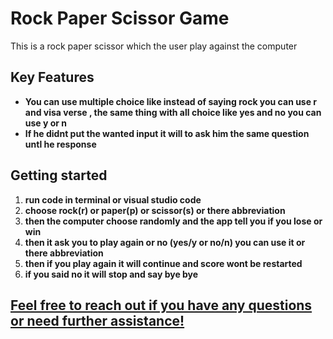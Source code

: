 # Rock Paper Scissor Game
This is a rock paper scissor which the user play against the computer


## Key Features
+ **You can use multiple choice like instead of saying rock you can use r and visa verse , the same thing with all choice like yes and no you can use y or n**
+ **If he didnt put the wanted input it will to ask him the same question untl he response**
  

## Getting started

1. **run code in terminal or visual studio code**
2. **choose rock(r) or paper(p) or scissor(s) or there abbreviation**
3. **then the computer choose randomly and the app tell you if you lose or win**
4. **then it ask you to play again or no (yes/y or no/n) you can use it or there abbreviation**
5. **then if you play again it will continue and score wont be restarted**
6. **if you said no it will stop and say bye bye**
   

## [**Feel free to reach out if you have any questions or need further assistance!**](https://t.me/+201065207370/)
